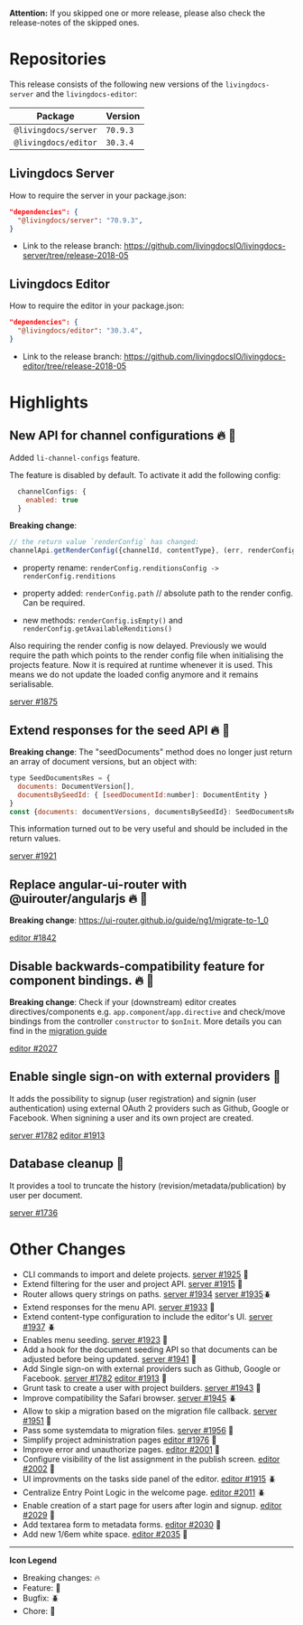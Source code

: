 **Attention:** If you skipped one or more release, please also check the release-notes of the skipped ones.

# Repositories

This release consists of the following new versions of the `livingdocs-server` and the `livingdocs-editor`:

Package | Version
--- | ---
`@livingdocs/server` | `70.9.3`
`@livingdocs/editor` | `30.3.4`


## Livingdocs Server

How to require the server in your package.json:

```json
"dependencies": {
  "@livingdocs/server": "70.9.3",
}
```

- Link to the release branch:
  https://github.com/livingdocsIO/livingdocs-server/tree/release-2018-05


## Livingdocs Editor

How to require the editor in your package.json:

```json
"dependencies": {
  "@livingdocs/editor": "30.3.4",
}
```

- Link to the release branch:
  https://github.com/livingdocsIO/livingdocs-editor/tree/release-2018-05




# Highlights


##  New API for channel configurations :fire: :gift:

Added `li-channel-configs` feature.

The feature is disabled by default. To activate it add the following config:
```js
  channelConfigs: {
    enabled: true
  }
```

**Breaking change**:
  ```js
  // the return value `renderConfig` has changed:
  channelApi.getRenderConfig({channelId, contentType}, (err, renderConfig) => {})
  ```
  - property rename: `renderConfig.renditionsConfig -> renderConfig.renditions`

  - property added: `renderConfig.path` // absolute path to the render config. Can be required.

  - new methods: `renderConfig.isEmpty()` and `renderConfig.getAvailableRenditions()`

  Also requiring the render config is now delayed. Previously we would require
  the path which points to the render config file when initialising the projects
  feature. Now it is required at runtime whenever it is used. This means we do not update the loaded config anymore and it remains serialisable.

[server #1875](https://github.com/livingdocsIO/livingdocs-server/pull/1875)


## Extend responses for the seed API :fire: :gift:

**Breaking change**: The "seedDocuments" method does no longer just return an array of document versions, but an object with:
  ```js
  type SeedDocumentsRes = {
    documents: DocumentVersion[],
    documentsBySeedId: { [seedDocumentId:number]: DocumentEntity }
  }
  const {documents: documentVersions, documentsBySeedId}: SeedDocumentsRes = await seedApi.seedDocuments(params, seedDocumentsData)
  ```
  This information turned out to be very useful and should be included in the return values.

[server #1921](https://github.com/livingdocsIO/livingdocs-server/pull/1921)


## Replace angular-ui-router with @uirouter/angularjs :fire: :wrench:

**Breaking change**: https://ui-router.github.io/guide/ng1/migrate-to-1_0

[editor #1842](https://github.com/livingdocsIO/livingdocs-editor/pull/1842)


## Disable backwards-compatibility feature for component bindings. :fire: :wrench:

**Breaking change**: Check if your (downstream) editor creates directives/components e.g. `app.component`/`app.directive` and check/move bindings from the controller `constructor` to `$onInit`. More details you can find in the [migration guide](https://github.com/angular/angular.js/blob/master/CHANGELOG.md#breaking-changes)

[editor #2027](https://github.com/livingdocsIO/livingdocs-editor/pull/2027)


## Enable single sign-on with external providers :gift:

It adds the possibility to signup (user registration) and signin (user authentication) using external OAuth 2 providers such as Github, Google or Facebook. When signining a user and its own project are created.

[server #1782](https://github.com/livingdocsIO/livingdocs-server/pull/1782) [editor #1913](https://github.com/livingdocsIO/livingdocs-editor/pull/1913)


## Database cleanup :gift:

It provides a tool to truncate the history (revision/metadata/publication) by user per document.

[server #1736](https://github.com/livingdocsIO/livingdocs-planning/issues/1736)




# Other Changes

  * CLI commands to import and delete projects. [server #1925](https://github.com/livingdocsIO/livingdocs-server/pull/1925) :gift:
  * Extend filtering for the user and project API. [server #1915](https://github.com/livingdocsIO/livingdocs-server/pull/1915) :gift:
  * Router allows query strings on paths. [server #1934](https://github.com/livingdocsIO/livingdocs-server/pull/1934) [server #1935](https://github.com/livingdocsIO/livingdocs-server/pull/1935):beetle:
  * Extend responses for the menu API. [server #1933](https://github.com/livingdocsIO/livingdocs-server/pull/1933) :gift:
  * Extend content-type configuration to include the editor's UI. [server #1937](https://github.com/livingdocsIO/livingdocs-server/pull/1937) :beetle:
  * Enables menu seeding. [server #1923](https://github.com/livingdocsIO/livingdocs-server/pull/1923) :gift:
  * Add a hook for the document seeding API so that documents can be adjusted before being updated. [server #1941](https://github.com/livingdocsIO/livingdocs-server/pull/1941) :gift:
  * Add Single sign-on with external providers such as Github, Google or Facebook. [server #1782](https://github.com/livingdocsIO/livingdocs-server/pull/1782) [editor #1913](https://github.com/livingdocsIO/livingdocs-editor/pull/1913) :gift:
  * Grunt task to create a user with project builders. [server #1943](https://github.com/livingdocsIO/livingdocs-server/pull/1943) :gift:
  * Improve compatibility the Safari browser. [server #1945](https://github.com/livingdocsIO/livingdocs-server/pull/1945) :beetle:
  * Allow to skip a migration based on the migration file callback. [server #1951](https://github.com/livingdocsIO/livingdocs-server/pull/1951) :gift:
  * Pass some systemdata to migration files. [server #1956](https://github.com/livingdocsIO/livingdocs-server/pull/1956) :gift:
  * Simplify project administration pages [editor #1976](https://github.com/livingdocsIO/livingdocs-editor/pull/1976) :gift:
  * Improve error and unauthorize pages. [editor #2001](https://github.com/livingdocsIO/livingdocs-editor/pull/2001) :gift:
  * Configure visibility of the list assignment in the publish screen. [editor #2002](https://github.com/livingdocsIO/livingdocs-editor/pull/2002) :gift:
  * UI improvments on the tasks side panel of the editor. [editor #1915](https://github.com/livingdocsIO/livingdocs-planning/issues/1915) :beetle:
  * Centralize Entry Point Logic in the welcome page. [editor #2011](https://github.com/livingdocsIO/livingdocs-editor/pull/2011) :beetle:
  * Enable creation of a start page for users after login and signup. [editor #2029](https://github.com/livingdocsIO/livingdocs-editor/pull/2029) :gift:
  * Add textarea form to metadata forms. [editor #2030](https://github.com/livingdocsIO/livingdocs-editor/pull/2030) :gift:
  * Add new 1/6em white space. [editor #2035](https://github.com/livingdocsIO/livingdocs-editor/pull/2035) :gift:


---

**Icon Legend**

* Breaking changes: :fire:
* Feature: :gift:
* Bugfix: :beetle:
* Chore: :wrench:
